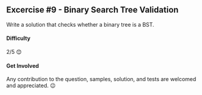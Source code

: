 ## Excercise #9 - Binary Search Tree Validation

Write a solution that checks whether a binary tree is a BST.

#### Difficulty 
2/5 😊

#### Get Involved
Any contribution to the question, samples, solution, and tests are welcomed and appreciated. 😉

